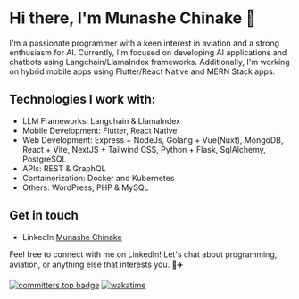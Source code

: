 # Hi there, I'm Munashe Chinake 👋

I'm a passionate programmer with a keen interest in aviation and a strong enthusiasm for AI. Currently, I'm focused on developing AI applications and chatbots using Langchain/LlamaIndex frameworks. Additionally, I'm working on hybrid mobile apps using Flutter/React Native and MERN Stack apps. 

## Technologies I work with:
- LLM Frameworks: Langchain & LlamaIndex
- Mobile Development: Flutter, React Native
- Web Development: Express + NodeJs, Golang + Vue(Nuxt), MongoDB, React + Vite, NextJS + Tailwind CSS, Python + Flask, SqlAlchemy, PostgreSQL
- APIs: REST & GraphQL
- Containerization: Docker and Kubernetes
- Others: WordPress, PHP & MySQL

## Get in touch
- LinkedIn [Munashe Chinake](https://www.linkedin.com/in/munashe-chinake/)

Feel free to connect with me on LinkedIn! Let's chat about programming, aviation, or anything else that interests you. 🚀✈️

[![committers.top badge](https://user-badge.committers.top/zimbabwe_private/TheArtifulProgrammer.svg)](https://user-badge.committers.top/zimbabwe_private/TheArtifulProgrammer)  [![wakatime](https://wakatime.com/badge/user/190a1c06-e9ad-43aa-9e4b-cfd0e814f780.svg)](https://wakatime.com/@190a1c06-e9ad-43aa-9e4b-cfd0e814f780)

<!---
TheArtifulProgrammer/TheArtifulProgrammer is a ✨ special ✨ repository because its `README.md` (this file) appears on your GitHub profile.
You can click the Preview link to take a look at your changes.
--->

